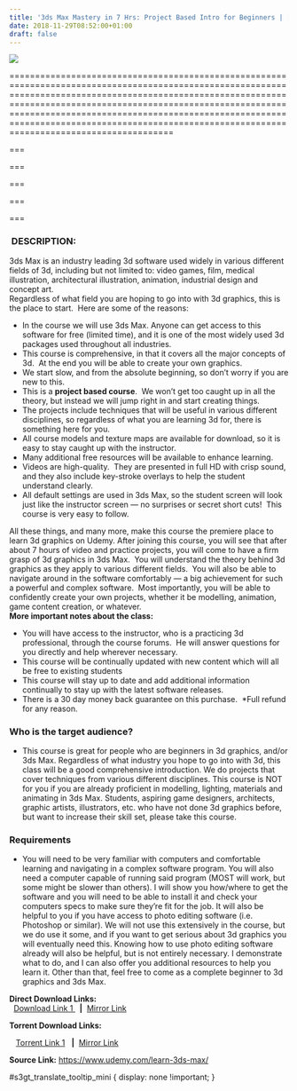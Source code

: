 ```yaml
---
title: '3ds Max Mastery in 7 Hrs: Project Based Intro for Beginners | [64.99$ COURSE FOR FREE]'
date: 2018-11-29T08:52:00+01:00
draft: false
---
```


[![](https://4.bp.blogspot.com/-cS45uRnbKYU/W_-aNR-IFRI/AAAAAAAAAPw/BnkJTEZVONQEDAQDfcVYhd2-hemeNEIFwCLcBGAs/s640/3ds-Max-Mastery-in-7-Hrs-Project-Based-Intro-for-Beginners.jpg)](https://4.bp.blogspot.com/-cS45uRnbKYU/W_-aNR-IFRI/AAAAAAAAAPw/BnkJTEZVONQEDAQDfcVYhd2-hemeNEIFwCLcBGAs/s1600/3ds-Max-Mastery-in-7-Hrs-Project-Based-Intro-for-Beginners.jpg)


====================================================================================================================================================================================================================================================================================================================================================================

  

===

  

===

  

===

  

===

  

===

###  DESCRIPTION:

3ds Max is an industry leading 3d software used widely in various different fields of 3d, including but not limited to: video games, film, medical illustration, architectural illustration, animation, industrial design and concept art.  
Regardless of what field you are hoping to go into with 3d graphics, this is the place to start.  Here are some of the reasons:  

*   In the course we will use 3ds Max. Anyone can get access to this software for free (limited time), and it is one of the most widely used 3d packages used throughout all industries.
*   This course is comprehensive, in that it covers all the major concepts of 3d.  At the end you will be able to create your own graphics.
*   We start slow, and from the absolute beginning, so don’t worry if you are new to this.
*   This is a **project based course**.  We won’t get too caught up in all the theory, but instead we will jump right in and start creating things.
*   The projects include techniques that will be useful in various different disciplines, so regardless of what you are learning 3d for, there is something here for you.
*   All course models and texture maps are available for download, so it is easy to stay caught up with the instructor.
*   Many additional free resources will be available to enhance learning.
*   Videos are high-quality.  They are presented in full HD with crisp sound, and they also include key-stroke overlays to help the student understand clearly.
*   All default settings are used in 3ds Max, so the student screen will look just like the instructor screen — no surprises or secret short cuts!  This course is very easy to follow.

All these things, and many more, make this course the premiere place to learn 3d graphics on Udemy. After joining this course, you will see that after about 7 hours of video and practice projects, you will come to have a firm grasp of 3d graphics in 3ds Max.  You will understand the theory behind 3d graphics as they apply to various different fields.  You will also be able to navigate around in the software comfortably — a big achievement for such a powerful and complex software.  Most importantly, you will be able to confidently create your own projects, whether it be modelling, animation, game content creation, or whatever.  
**More important notes about the class:**  

*   You will have access to the instructor, who is a practicing 3d professional, through the course forums.  He will answer questions for you directly and help wherever necessary.
*   This course will be continually updated with new content which will all be free to existing students
*   This course will stay up to date and add additional information continually to stay up with the latest software releases.
*   There is a 30 day money back guarantee on this purchase.  \*Full refund for any reason.

### Who is the target audience?

*   This course is great for people who are beginners in 3d graphics, and/or 3ds Max. Regardless of what industry you hope to go into with 3d, this class will be a good comprehensive introduction. We do projects that cover techniques from various different disciplines. This course is NOT for you if you are already proficient in modelling, lighting, materials and animating in 3ds Max. Students, aspiring game designers, architects, graphic artists, illustrators, etc. who have not done 3d graphics before, but want to increase their skill set, please take this course.

### Requirements

*   You will need to be very familiar with computers and comfortable learning and navigating in a complex software program. You will also need a computer capable of running said program (MOST will work, but some might be slower than others). I will show you how/where to get the software and you will need to be able to install it and check your computers specs to make sure they’re fit for the job. It will also be helpful to you if you have access to photo editing software (i.e. Photoshop or similar). We will not use this extensively in the course, but we do use it some, and if you want to get serious about 3d graphics you will eventually need this. Knowing how to use photo editing software already will also be helpful, but is not entirely necessary. I demonstrate what to do, and I can also offer you additional resources to help you learn it. Other than that, feel free to come as a complete beginner to 3d graphics and 3ds Max.

  
**Direct Download Links:**  
  [Download Link 1 ](http://turboagram.com/18521555/3ds-max-mastery-in-7-hrs-link1)  **|**  [Mirror Link](http://turboagram.com/18521555/3ds-max-mastery-in-7-hrs-link2)  
  

**Torrent Download Links:**

   [Torrent Link 1](http://turboagram.com/18521555/3ds-max-mastery-in-7-hrs-torrentlink1)   **|**  [Mirror Link](http://turboagram.com/18521555/3ds-max-mastery-in-7-hrs-torrentlink2)  
  
**Source Link:** https://www.udemy.com/learn-3ds-max/  
  
  
  
  
  

#s3gt\_translate\_tooltip\_mini { display: none !important; }